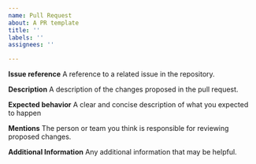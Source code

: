 ```yaml
---
name: Pull Request
about: A PR template
title: ''
labels: ''
assignees: ''

---
```


**Issue reference**
A reference to a related issue in the repository.

**Description**
A description of the changes proposed in the pull request.

**Expected behavior**
A clear and concise description of what you expected to happen

**Mentions**
The person or team you think is responsible for reviewing proposed changes.

**Additional Information**
Any additional information that may be helpful.
